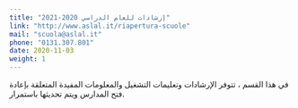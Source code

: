 ```yaml
---
title: "إرشادات للعام الدراسي 2020-2021"
link: "http://www.aslal.it/riapertura-scuole"
mail: "scuola@aslal.it"
phone: "0131.307.801"
date: 2020-11-03
weight: 1
---
```


في هذا القسم ، تتوفر الإرشادات وتعليمات التشغيل والمعلومات المفيدة المتعلقة بإعادة فتح المدارس ويتم تحديثها باستمرار.
